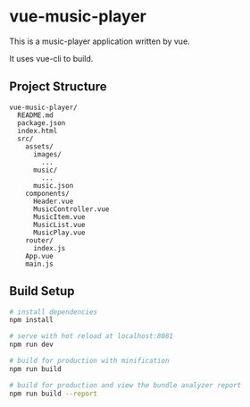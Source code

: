 # vue-music-player

This is a music-player application written by vue.

It uses vue-cli to build.

## Project Structure

```
vue-music-player/
  README.md
  package.json
  index.html
  src/
    assets/
  	  images/
  	    ...
  	  music/
  	    ...
  	  music.json
    components/
      Header.vue
      MusicController.vue
      MusicItem.vue
      MusicList.vue
      MusicPlay.vue
    router/
      index.js
    App.vue
    main.js
```

## Build Setup

``` bash
# install dependencies
npm install

# serve with hot reload at localhost:8081
npm run dev

# build for production with minification
npm run build

# build for production and view the bundle analyzer report
npm run build --report
```